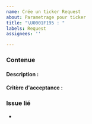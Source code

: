 ```yaml
---
name: Crée un ticker Request
about: Parametrage pour ticker
title: "\U0001F195 : "
labels: Request
assignees: ''

---
```


### Contenue
#### Description :
#### Critère d'acceptance :

### Issue lié
-
